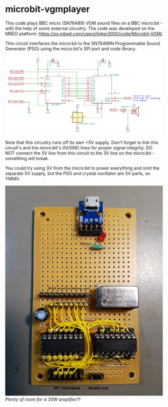 # microbit-vgmplayer
This code plays BBC micro (SN76489) VGM sound files on a BBC micro:bit - with the help of some external circuitry. The code was developed on the MBED platform: https://os.mbed.com/users/linker3000/code/Microbit-VGM/ 

This circuit interfaces the micro:bit to the SN76489N Programmable Sound Generator (PSG) using the micro:bit's SPI port and code library:

![Image](microbit-vgmplayer.png)

Note that this circuitry runs off its own +5V supply. Don't forget to link this circuit's and the micro:bit's 0V/GND lines for proper signal integrity. DO NOT connect the 5V line from this circuit to the 3V line on the micro:bit - something will break.

You could try using 3V from the micro:bit to power everything and omit the separate 5V supply, but the PSG and crystal oscillator are 5V parts, so YMMV. 

![Image](vgmplayer-stripboard.png)
*Plenty of room for a 30W amplifier?!*
